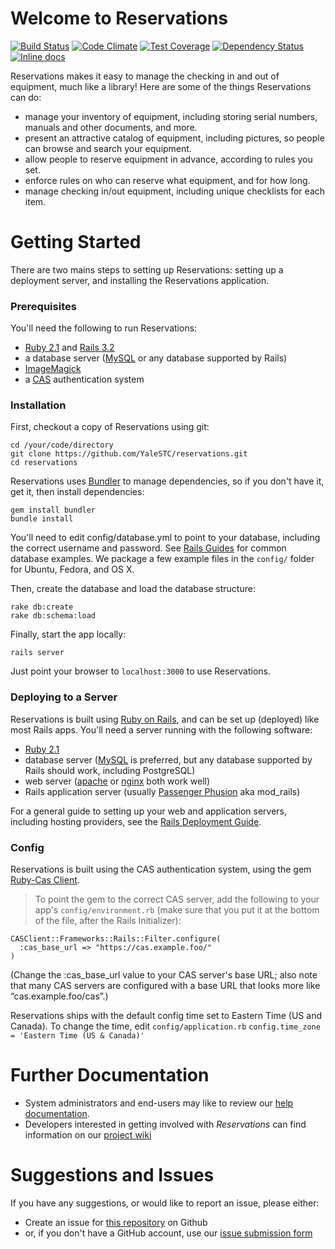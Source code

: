 # Welcome to Reservations 

[![Build Status](https://travis-ci.org/YaleSTC/reservations.svg?branch=development)](https://travis-ci.org/YaleSTC/reservations) 
[![Code Climate](https://img.shields.io/codeclimate/github/YaleSTC/reservations.svg)](https://codeclimate.com/github/YaleSTC/reservations) 
[![Test Coverage](https://codeclimate.com/github/YaleSTC/reservations/coverage.png)](https://codeclimate.com/github/YaleSTC/reservations)
[![Dependency Status](https://gemnasium.com/YaleSTC/reservations.svg)](https://gemnasium.com/YaleSTC/reservations)
[![Inline docs](http://inch-ci.org/github/yalestc/reservations.svg?branch=development)](http://inch-ci.org/github/yalestc/reservations)

Reservations makes it easy to manage the checking in and out of equipment, much like a library! Here are some of the things Reservations can do:

* manage your inventory of equipment, including storing serial numbers, manuals and other documents, and more.
* present an attractive catalog of equipment, including pictures, so people can browse and search your equipment.
* allow people to reserve equipment in advance, according to rules you set.
* enforce rules on who can reserve what equipment, and for how long.
* manage checking in/out equipment, including unique checklists for each item.

Getting Started
===============

There are two mains steps to setting up Reservations: setting up a deployment server, and installing the Reservations application.

### Prerequisites
You'll need the following to run Reservations:
* [Ruby 2.1](http://www.ruby-lang.org/) and [Rails 3.2](http://rubyonrails.org/)
* a database server ([MySQL](http://www.mysql.com/) or any database supported by Rails)
* [ImageMagick](http://www.imagemagick.org/script/index.php)
* a [CAS](http://www.jasig.org/cas) authentication system

### Installation 
First, checkout a copy of Reservations using git:

```
cd /your/code/directory
git clone https://github.com/YaleSTC/reservations.git
cd reservations
```

Reservations uses [Bundler](http://gembundler.com/) to manage dependencies, so if you don't have it, get it, then install dependencies:

```
gem install bundler
bundle install
```

You'll need to edit config/database.yml to point to your database, including the correct username and password. See [Rails Guides](http://guides.rubyonrails.org/configuring.html#configuring-a-database) for common database examples. We package a few example files in the ```config/``` folder for Ubuntu, Fedora, and OS X.

Then, create the database and load the database structure:

```
rake db:create
rake db:schema:load
```

Finally, start the app locally:

```rails server```

Just point your browser to ```localhost:3000``` to use Reservations.

### Deploying to a Server

Reservations is built using [Ruby on Rails](http://rubyonrails.org/), and can be set up (deployed) like most Rails apps. You'll need a server running with the following software:

* [Ruby 2.1](http://www.ruby-lang.org/)
* database server ([MySQL](http://www.mysql.com/) is preferred, but any database supported by Rails should work, including PostgreSQL)
* web server ([apache](http://apache.org/) or [nginx](http://wiki.nginx.org/Main) both work well) 
* Rails application server (usually [Passenger Phusion](http://www.modrails.com/) aka mod_rails)

For a general guide to setting up your web and application servers, including hosting providers, see the [Rails Deployment Guide](http://rubyonrails.org/deploy/).

### Config

Reservations is built using the CAS authentication system, using the gem [Ruby-Cas Client](https://github.com/rubycas/rubycas-client).

> To point the gem to the correct CAS server, add the following to your app's `config/environment.rb` (make sure that you put it at the bottom of the file, after the Rails Initializer):
```
CASClient::Frameworks::Rails::Filter.configure(
  :cas_base_url => "https://cas.example.foo/"
)
```
(Change the :cas_base_url value to your CAS server's base URL; also note that many CAS servers are configured with a base URL that looks more like “cas.example.foo/cas”.)

Reservations ships with the default config time set to Eastern Time (US and Canada). To change the time, edit `config/application.rb` 
`config.time_zone = 'Eastern Time (US & Canada)'`


Further Documentation
==================
* System administrators and end-users may like to review our [help documentation](https://yalestc.github.io/reservations).
* Developers interested in getting involved with *Reservations* can find information on our [project wiki](https://github.com/YaleSTC/reservations/wiki)

Suggestions and Issues
======================

If you have any suggestions, or would like to report an issue, please either:
* Create an issue for [this repository](https://github.com/YaleSTC/reservations/) on Github 
* or, if you don't have a GitHub account, use our [issue submission form](https://docs.google.com/a/yale.edu/spreadsheet/viewform?formkey=dE8zTFprNVB4RTAwdURhWEVTTlpDQVE6MQ#gid=0)


